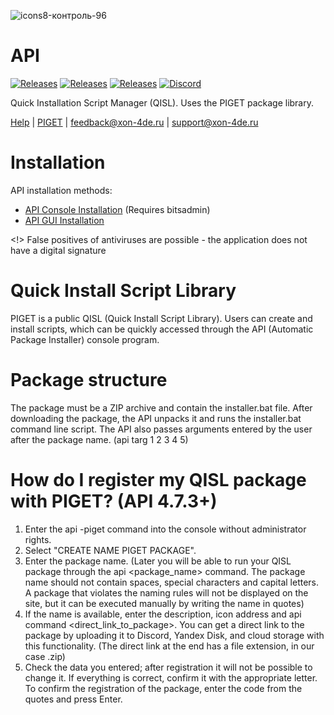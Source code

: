 ![icons8-контроль-96](https://github.com/mnd0929/api/assets/92184643/956c2169-9e51-4a0d-ae66-18a4ef69a5b1)

# API
[![Releases](https://img.shields.io/badge/All%20compiled%20versions-red)](https://github.com/mnd0929/api/releases)
[![Releases](https://img.shields.io/badge/build-ltsv-blue)](https://github.com/mnd0929/api/releases/tag/ltsv)
[![Releases](https://img.shields.io/badge/build-sv-blue)](https://github.com/mnd0929/api/releases/tag/api)
[![Discord](https://img.shields.io/badge/Discord-blue)](https://discord.gg/x7xMShAzck)

Quick Installation Script Manager (QISL). Uses the PIGET package library.

[Help](https://raw.githubusercontent.com/mnd0929/api-apps/main/help) | [PIGET](http://tgcch.byethost7.com/piget/pl.php?filter=) | feedback@xon-4de.ru | support@xon-4de.ru 

# Installation

API installation methods:
- [API Console Installation](https://raw.githubusercontent.com/mnd0929/api-apps/main/updatecommand.txt) (Requires bitsadmin)
- [API GUI Installation](https://github.com/mnd0929/API-Installer/releases)

<!> False positives of antiviruses are possible - the application does not have a digital signature




# Quick Install Script Library
PIGET is a public QISL (Quick Install Script Library). Users can create and install scripts, which can be quickly accessed through the API (Automatic Package Installer) console program.

# Package structure
The package must be a ZIP archive and contain the installer.bat file.
After downloading the package, the API unpacks it and runs the installer.bat command line script.
The API also passes arguments entered by the user after the package name. (api targ 1 2 3 4 5)

# How do I register my QISL package with PIGET? (API 4.7.3+)
1. Enter the api -piget command into the console without administrator rights.
2. Select "CREATE NAME PIGET PACKAGE".
3. Enter the package name. (Later you will be able to run your QISL package through the api <package_name> command. The package name should not contain spaces, special characters and capital letters. A package that violates the naming rules will not be displayed on the site, but it can be executed manually by writing the name in quotes)
4. If the name is available, enter the description, icon address and api command <direct_link_to_package>. You can get a direct link to the package by uploading it to Discord, Yandex Disk, and cloud storage with this functionality. (The direct link at the end has a file extension, in our case .zip)
5. Check the data you entered; after registration it will not be possible to change it. If everything is correct, confirm it with the appropriate letter. To confirm the registration of the package, enter the code from the quotes and press Enter.
